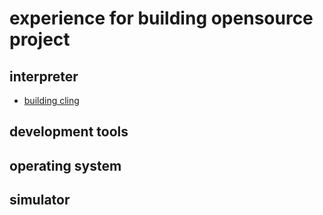 # experience for building opensource project

## interpreter
* [building cling](c++/build-cling.md)

## development tools

## operating system

## simulator

